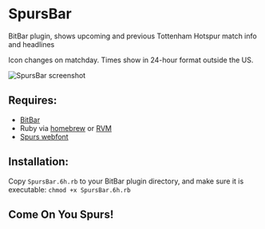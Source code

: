 # SpursBar
BitBar plugin, shows upcoming and previous Tottenham Hotspur match info and headlines

Icon changes on matchday. Times show in 24-hour format outside the US.

![SpursBar screenshot](https://cloud.githubusercontent.com/assets/2213967/18461786/071d930a-794b-11e6-868c-4b3da43b7639.png)

## Requires:
* [BitBar](https://getbitbar.com/)
* Ruby via [homebrew](https://www.ruby-lang.org/en/documentation/installation/#homebrew) or [RVM](https://rvm.io)
* [Spurs webfont](http://www.tottenhamhotspur.com/components/fonts/spurs-webfont.ttf)

## Installation:
Copy `SpursBar.6h.rb` to your BitBar plugin directory, and make sure it is executable: `chmod +x SpursBar.6h.rb`

## Come On You Spurs!
